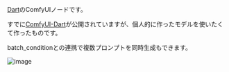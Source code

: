 [Dart](https://huggingface.co/p1atdev/dart-v1-sft)のComfyUIノードです。

すでに[ComfyUI-Dart](https://github.com/nkchocoai/ComfyUI-Dart)が公開されていますが、個人的に作ったモデルを使いたくて作ったものです。

batch_conditionとの連携で複数プロンプトを同時生成もできます。

![image](https://github.com/laksjdjf/cgem156-ComfyUI/assets/22386664/2264f613-e1f3-4c32-94ea-006e9c941296)
